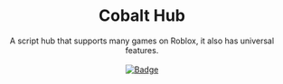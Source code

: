 <h1 align="center">Cobalt Hub</h1>
<div align="center"> A script hub that supports many games on Roblox, it also has universal features. </div>
<br>
<div align="center">
<a href="https://github.com/oblivion/cobalthub"><img src="https://github.com/oblivion/cobalthub/icons/badge.svg" alt="Badge" /></a>
</div>
<div>&nbsp;</div>

